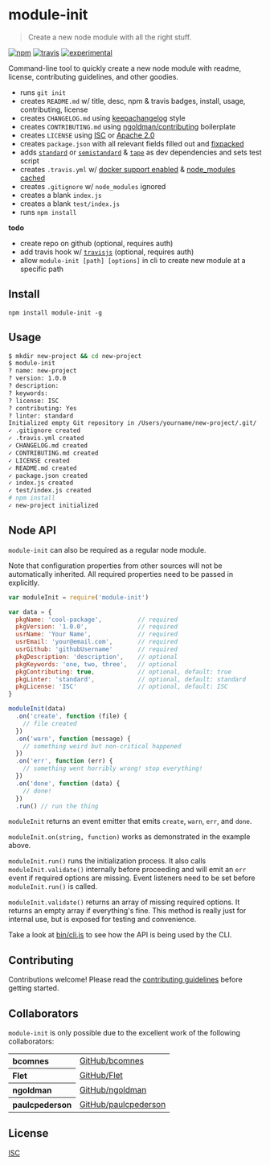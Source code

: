 # module-init

> Create a new node module with all the right stuff.

[![npm][npm-image]][npm-url]
[![travis][travis-image]][travis-url]
[![experimental][experimental-img]][stability-url]

[npm-image]: https://img.shields.io/npm/v/module-init.svg?style=flat-square
[npm-url]: https://www.npmjs.com/package/module-init
[travis-image]: https://img.shields.io/travis/ngoldman/module-init.svg?style=flat-square
[travis-url]: https://travis-ci.org/ngoldman/module-init
[experimental-img]: https://img.shields.io/badge/stability-1%20--%20experimental-orange.svg?style=flat-square
[stability-url]: https://iojs.org/api/documentation.html#documentation_stability_index

Command-line tool to quickly create a new node module with readme, license, contributing guidelines, and other goodies.

* runs `git init`
* creates `README.md` w/ title, desc, npm & travis badges, install, usage, contributing, license
* creates `CHANGELOG.md` using [keepachangelog](http://keepachangelog.com/) style
* creates `CONTRIBUTING.md` using [ngoldman/contributing](https://github.com/ngoldman/contributing) boilerplate
* creates `LICENSE` using [ISC](http://en.wikipedia.org/wiki/ISC_license) or [Apache 2.0](http://www.apache.org/licenses/LICENSE-2.0)
* creates `package.json` with all relevant fields filled out and [fixpacked](https://github.com/HenrikJoreteg/fixpack)
* adds [`standard`](https://github.com/feross/standard) or [`semistandard`](https://github.com/Flet/semistandard) & [`tape`](https://github.com/substack/tape) as dev dependencies and sets test script
* creates `.travis.yml` w/ [docker support enabled](http://blog.travis-ci.com/2014-12-17-faster-builds-with-container-based-infrastructure/) & [node_modules cached](http://blog.travis-ci.com/2013-12-05-speed-up-your-builds-cache-your-dependencies/)
* creates `.gitignore` w/ `node_modules` ignored
* creates a blank `index.js`
* creates a blank `test/index.js`
* runs `npm install`

**todo**

* create repo on github (optional, requires auth)
* add travis hook w/ [`travisjs`](https://github.com/finnp/node-travisjs) (optional, requires auth)
* allow `module-init [path] [options]` in cli to create new module at a specific path

## Install

```
npm install module-init -g
```

## Usage

```bash
$ mkdir new-project && cd new-project
$ module-init
? name: new-project
? version: 1.0.0
? description:
? keywords:
? license: ISC
? contributing: Yes
? linter: standard
Initialized empty Git repository in /Users/yourname/new-project/.git/
✓ .gitignore created
✓ .travis.yml created
✓ CHANGELOG.md created
✓ CONTRIBUTING.md created
✓ LICENSE created
✓ README.md created
✓ package.json created
✓ index.js created
✓ test/index.js created
# npm install
✓ new-project initialized
```

## Node API

`module-init` can also be required as a regular node module.

Note that configuration properties from other sources will not be automatically inherited. All required properties need to be passed in explicitly.

```js
var moduleInit = require('module-init')

var data = {
  pkgName: 'cool-package',          // required
  pkgVersion: '1.0.0',              // required
  usrName: 'Your Name',             // required
  usrEmail: 'your@email.com',       // required
  usrGithub: 'githubUsername'       // required
  pkgDescription: 'description',    // optional
  pkgKeywords: 'one, two, three',   // optional
  pkgContributing: true,            // optional, default: true
  pkgLinter: 'standard',            // optional, default: standard
  pkgLicense: 'ISC'                 // optional, default: ISC
}

moduleInit(data)
  .on('create', function (file) {
    // file created
  })
  .on('warn', function (message) {
    // something weird but non-critical happened
  })
  .on('err', function (err) {
    // something went horribly wrong! stop everything!
  })
  .on('done', function (data) {
    // done!
  })
  .run() // run the thing
```

`moduleInit` returns an event emitter that emits `create`, `warn`, `err`, and `done`.

`moduleInit.on(string, function)` works as demonstrated in the example above.

`moduleInit.run()` runs the initialization process. It also calls `moduleInit.validate()` internally before proceeding and will emit an `err` event if required options are missing. Event listeners need to be set before `moduleInit.run()` is called.

`moduleInit.validate()` returns an array of missing required options. It returns an empty array if everything's fine. This method is really just for internal use, but is exposed for testing and convenience.

Take a look at [bin/cli.js](bin/cli.js) to see how the API is being used by the CLI.

## Contributing

Contributions welcome! Please read the [contributing guidelines](CONTRIBUTING.md) before getting started.

## Collaborators

`module-init` is only possible due to the excellent work of the following collaborators:

<table><tbody><tr><th align="left">bcomnes</th><td><a href="https://github.com/bcomnes">GitHub/bcomnes</a></td></tr>
<tr><th align="left">Flet</th><td><a href="https://github.com/Flet">GitHub/Flet</a></td></tr>
<tr><th align="left">ngoldman</th><td><a href="https://github.com/ngoldman">GitHub/ngoldman</a></td></tr>
<tr><th align="left">paulcpederson</th><td><a href="https://github.com/paulcpederson">GitHub/paulcpederson</a></td></tr>
</tbody></table>

## License

[ISC](LICENSE)
